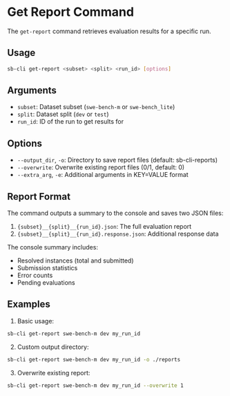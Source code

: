 # Get Report Command

The `get-report` command retrieves evaluation results for a specific run.

## Usage

```bash
sb-cli get-report <subset> <split> <run_id> [options]
```

## Arguments

- `subset`: Dataset subset (`swe-bench-m` or `swe-bench_lite`)
- `split`: Dataset split (`dev` or `test`)
- `run_id`: ID of the run to get results for

## Options

- `--output_dir`, `-o`: Directory to save report files (default: sb-cli-reports)
- `--overwrite`: Overwrite existing report files (0/1, default: 0)
- `--extra_arg`, `-e`: Additional arguments in KEY=VALUE format

## Report Format

The command outputs a summary to the console and saves two JSON files:

1. `{subset}__{split}__{run_id}.json`: The full evaluation report
2. `{subset}__{split}__{run_id}.response.json`: Additional response data

The console summary includes:
- Resolved instances (total and submitted)
- Submission statistics
- Error counts
- Pending evaluations

## Examples

1. Basic usage:
```bash
sb-cli get-report swe-bench-m dev my_run_id
```

2. Custom output directory:
```bash
sb-cli get-report swe-bench-m dev my_run_id -o ./reports
```

3. Overwrite existing report:
```bash
sb-cli get-report swe-bench-m dev my_run_id --overwrite 1
```
